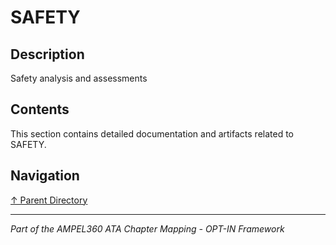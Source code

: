 # SAFETY

## Description

Safety analysis and assessments

## Contents

This section contains detailed documentation and artifacts related to SAFETY.

## Navigation

[↑ Parent Directory](../README.md)

---

*Part of the AMPEL360 ATA Chapter Mapping - OPT-IN Framework*
